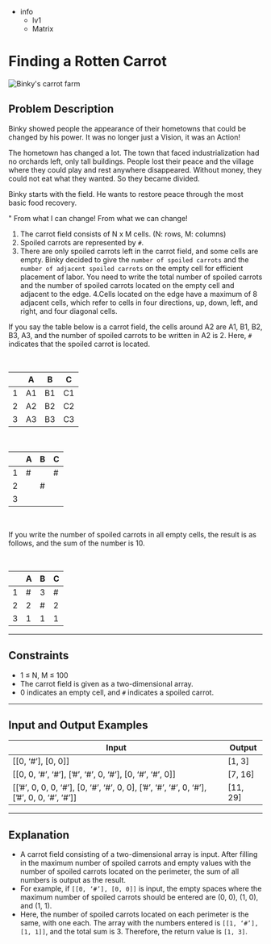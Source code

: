 - info
    - lv1
    - Matrix

# Finding a Rotten Carrot
![Binky's carrot farm](./5_1.webp)

## Problem Description
Binky showed people the appearance of their hometowns that could be changed by his power. It was no longer just a Vision, it was an Action!

The hometown has changed a lot. The town that faced industrialization had no orchards left, only tall buildings. People lost their peace and the village where they could play and rest anywhere disappeared. Without money, they could not eat what they wanted. So they became divided.

Binky starts with the field. He wants to restore peace through the most basic food recovery.

" From what I can change! From what we can change!

1. The carrot field consists of N x M cells. (N: rows, M: columns)
2. Spoiled carrots are represented by `#`.
3. There are only spoiled carrots left in the carrot field, and some cells are empty. Binky decided to give the `number of spoiled carrots` and the `number of adjacent spoiled carrots` on the empty cell for efficient placement of labor. You need to write the total number of spoiled carrots and the number of spoiled carrots located on the empty cell and adjacent to the edge.
4.Cells located on the edge have a maximum of 8 adjacent cells, which refer to cells in four directions, up, down, left, and right, and four diagonal cells.

If you say the table below is a carrot field, the cells around A2 are A1, B1, B2, B3, A3, and the number of spoiled carrots to be written in A2 is 2. Here, `#` indicates that the spoiled carrot is located.

<br />

|  | A | B | C |
| --- | --- | --- | --- |
| 1 | A1 | B1 | C1 |
| 2 | A2 | B2 | C2 |
| 3 | A3 | B3 | C3 |

<br />

|  | A | B | C |
| --- | --- | --- | --- |
| 1 | # |  | # |
| 2 |  | # |  |
| 3 |  |  |  |

<br />

If you write the number of spoiled carrots in all empty cells, the result is as follows, and the sum of the number is 10.

<br />

|  | A | B | C |
| --- | --- | --- | --- |
| 1 | # | 3 | # |
| 2 | 2 | # | 2 |
| 3 | 1 | 1 | 1 |

---

## Constraints

- 1 ≤ N, M ≤ 100
- The carrot field is given as a two-dimensional array.
- 0 indicates an empty cell, and `#` indicates a spoiled carrot.

---

## Input and Output Examples

| Input | Output |
| --- | --- |
| [[0, ‘#’], [0, 0]] | [1, 3] |
| [[0, 0, ‘#’, ‘#’], [’#’, ‘#’, 0, ‘#’], [0, ‘#’, ‘#’, 0]] | [7, 16] |
| [[’#’, 0, 0, 0, ‘#’], [0, ‘#’, ‘#’, 0, 0], [’#’, ‘#’, ‘#’, 0, ‘#’], [’#’, 0, 0, ‘#’, ‘#’]] | [11, 29] |

---

## Explanation

- A carrot field consisting of a two-dimensional array is input. After filling in the maximum number of spoiled carrots and empty values with the number of spoiled carrots located on the perimeter, the sum of all numbers is output as the result.
- For example, if `[[0, ‘#’], [0, 0]]` is input, the empty spaces where the maximum number of spoiled carrots should be entered are (0, 0), (1, 0), and (1, 1).
- Here, the number of spoiled carrots located on each perimeter is the same, with one each. The array with the numbers entered is `[[1, ‘#’], [1, 1]]`, and the total sum is 3. Therefore, the return value is `[1, 3]`.